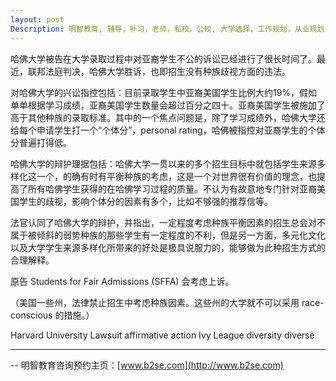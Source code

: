 ```yaml
---
layout: post
Description: 明智教育, 辅导，补习，老师，私校，公校, 大学选择，工作规划，从业规划，天才儿童是浮云，澳洲学生挫折教育，儿童空间推理，空间理解能力， Universities Selection, Career Education, Career Advisors, Guidance, Private Schools, Selective Schools, Writing tutoring, Interviews tutoring, Resume Writing, Spatial skills, Failures help gifted children, The International Baccalaureate (IB), Victoria Melbourne Selective High Schools Entrance Exam post exam discussions
---
```


哈佛大学被告在大学录取过程中对亚裔学生不公的诉讼已经进行了很长时间了。最近，联邦法庭判决，哈佛大学胜诉，也即招生没有种族歧视方面的违法。

对哈佛大学的兴讼指控包括：目前录取学生中亚裔美国学生比例大约19%，假如单单根据学习成绩，亚裔美国学生数量会超过百分之四十。亚裔美国学生被施加了高于其他种族的录取标准。其中的一个焦点问题是，除了学习成绩外，哈佛大学还给每个申请学生打一个“个体分”，personal rating，哈佛被指控对亚裔学生的个体分普遍打得低。

哈佛大学的辩护理据包括：哈佛大学一贯以来的多个招生目标中就包括学生来源多样化这一个，的确有时有平衡种族的考虑，这是一个对世界很有价值的理念，也提高了所有哈佛学生获得的在哈佛学习过程的质量。不认为有故意地专门针对亚裔美国学生的歧视，影响个体分的因素有多个，比如不够强的推荐信等。

法官认同了哈佛大学的辩护，并指出，一定程度考虑种族平衡因素的招生总会对不属于被倾斜的弱势种族的那些学生有一定程度的不利，但是另一方面，多元化文化以及大学学生来源多样化所带来的好处是极具说服力的，能够做为此种招生方式的合理解释。

原告 Students for Fair Admissions (SFFA) 会考虑上诉。

（美国一些州，法律禁止招生中考虑种族因素。这些州的大学就不可以采用 race-conscious 的措施。）

Harvard University Lawsuit affirmative action Ivy League diversity diverse 
	
--------
-- 明智教育咨询预约主页：[www.b2se.com](http://www.b2se.com)

